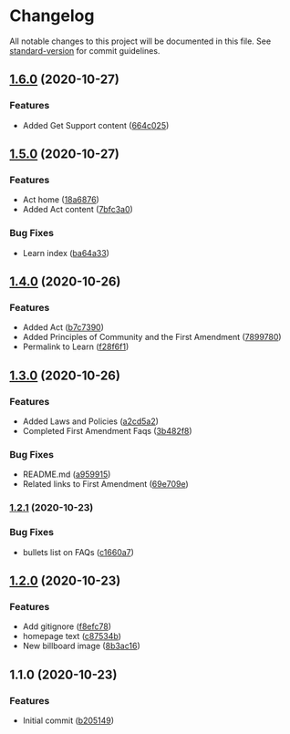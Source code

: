 # Changelog

All notable changes to this project will be documented in this file. See [standard-version](https://github.com/conventional-changelog/standard-version) for commit guidelines.

## [1.6.0](https://github.com/ucsc/site-freespeech/compare/v1.5.0...v1.6.0) (2020-10-27)


### Features

* Added Get Support content ([664c025](https://github.com/ucsc/site-freespeech/commit/664c025e319b7942ca286fc64b3edb78d2bdcf8b))

## [1.5.0](https://github.com/ucsc/site-freespeech/compare/v1.4.0...v1.5.0) (2020-10-27)


### Features

* Act home ([18a6876](https://github.com/ucsc/site-freespeech/commit/18a68768ec9caa60441e4fbae2da5e7a9985b63e))
* Added Act content ([7bfc3a0](https://github.com/ucsc/site-freespeech/commit/7bfc3a02bf3f562b9bf235ad445e6ffa3eee6d6e))


### Bug Fixes

* Learn index ([ba64a33](https://github.com/ucsc/site-freespeech/commit/ba64a3358afec692da09ee375a8607ca2a2b8dd3))

## [1.4.0](https://github.com/ucsc/site-freespeech/compare/v1.3.0...v1.4.0) (2020-10-26)


### Features

* Added Act ([b7c7390](https://github.com/ucsc/site-freespeech/commit/b7c7390683baa233d79f3d84a0857e7ae5e2c8ff))
* Added Principles of Community and the First Amendment ([7899780](https://github.com/ucsc/site-freespeech/commit/7899780d4823716cf455f4f5c813d29b2e4bd281))
* Permalink to Learn ([f28f6f1](https://github.com/ucsc/site-freespeech/commit/f28f6f1b498cd284fc35eba77cbaa333d9865191))

## [1.3.0](https://github.com/ucsc/site-freespeech/compare/v1.2.1...v1.3.0) (2020-10-26)


### Features

* Added Laws and Policies ([a2cd5a2](https://github.com/ucsc/site-freespeech/commit/a2cd5a2d582994ccd057a92a6ae374de260686b1))
* Completed First Amendment Faqs ([3b482f8](https://github.com/ucsc/site-freespeech/commit/3b482f8b8cb6952425e78e742f151e083fba5fc9))


### Bug Fixes

* README.md ([a959915](https://github.com/ucsc/site-freespeech/commit/a95991535753023d07c145735a014f4e148f998d))
* Related links to First Amendment ([69e709e](https://github.com/ucsc/site-freespeech/commit/69e709e5ce7381f870618c79fa4e0bd611e11d07))

### [1.2.1](https://github.com/luckyluke007/site-freespeech/compare/v1.2.0...v1.2.1) (2020-10-23)


### Bug Fixes

* bullets list on FAQs ([c1660a7](https://github.com/luckyluke007/site-freespeech/commit/c1660a71df4349f15838d42d69a3eb8ee9e53574))

## [1.2.0](https://github.com/luckyluke007/site-freespeech/compare/v1.1.0...v1.2.0) (2020-10-23)


### Features

* Add gitignore ([f8efc78](https://github.com/luckyluke007/site-freespeech/commit/f8efc786c44e36287e76d6d3e0c0208bc54cbf61))
* homepage text ([c87534b](https://github.com/luckyluke007/site-freespeech/commit/c87534b82a0a6a4fde4c42cab988804728603c40))
* New billboard image ([8b3ac16](https://github.com/luckyluke007/site-freespeech/commit/8b3ac16641ce5485d0686dfce351d4d78e14555f))

## 1.1.0 (2020-10-23)


### Features

* Initial commit ([b205149](https://github.com/luckyluke007/site-freespeech/commit/b205149fe44188dfd9a598be1ae1be3d5edf374e))
